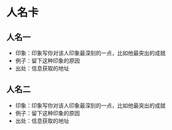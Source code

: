 # 人名卡

## 人名一
* 印象：印象写你对该人印象最深刻的一点，比如他最突出的成就
* 例子：留下这种印象的原因
* 出处：信息获取的地址


## 人名二
* 印象：印象写你对该人印象最深刻的一点，比如他最突出的成就
* 例子：留下这种印象的原因
* 出处：信息获取的地址
